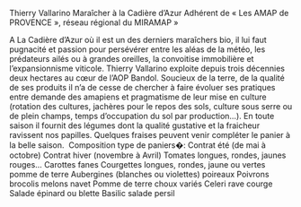 Thierry Vallarino 
Maraîcher à la Cadière d’Azur
Adhérent de « Les AMAP de PROVENCE », réseau régional du MIRAMAP » 

A La Cadière d’Azur où il est un des derniers maraîchers bio, il lui faut pugnacité et passion pour persévérer entre les aléas de la météo, les prédateurs ailés ou à grandes oreilles, la convoitise immobilière et l’expansionnisme viticole.
Thierry Vallarino exploite depuis trois décennies deux hectares au cœur de l’AOP Bandol. Soucieux de la terre, de la qualité de ses produits il n’a de cesse de chercher à faire évoluer ses pratiques entre demande des amapiens et pragmatisme de leur mise en culture (rotation des cultures, jachères pour le repos des sols, culture sous serre ou de plein champs, temps d’occupation du sol par production…).
En toute saison il fournit des légumes dont la qualité gustative et la fraicheur ravissent nos papilles. Quelques fraises peuvent venir compléter le panier à la belle saison.
 Composition type de paniers�:
Contrat été (de mai à octobre)				Contrat hiver (novembre à Avril)
Tomates longues, rondes, jaunes rouges…				Carottes fanes
Courgettes longues, rondes, jaune ou vertes				pomme de terre
Aubergines (blanches ou violettes)					poireaux
Poivrons								brocolis
melons							                       navet
Pomme de terre							choux variés 
Celeri rave								courge
Salade									épinard ou blette
Basilic									salade
										persil

